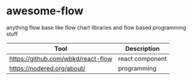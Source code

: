 # awesome-flow
anything flow base like flow chart libraries and flow based programming stuff

| Tool                               | Description     |
|------------------------------------|-----------------|
| https://github.com/wbkd/react-flow | react component |
| https://nodered.org/about/         | programming     |

